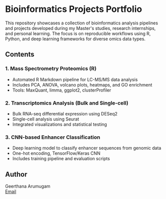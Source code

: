 # Bioinformatics Projects Portfolio

This repository showcases a collection of bioinformatics analysis pipelines and projects developed during my Master's studies, research internships, and personal learning. The focus is on reproducible workflows using R, Python, and deep learning frameworks for diverse omics data types.

## Contents

### 1. Mass Spectrometry Proteomics (R)
- Automated R Markdown pipeline for LC-MS/MS data analysis
- Includes PCA, ANOVA, volcano plots, heatmaps, and GO enrichment
- Tools: MaxQuant, limma, ggplot2, clusterProfiler

### 2. Transcriptomics Analysis (Bulk and Single-cell)
- Bulk RNA-seq differential expression using DESeq2
- Single-cell analysis using Seurat
- Integrated visualizations and statistical testing

### 3. CNN-based Enhancer Classification
- Deep learning model to classify enhancer sequences from genomic data
- One-hot encoding, TensorFlow/Keras CNN
- Includes training pipeline and evaluation scripts


## Author
Geerthana Arumugam  
[Email](mailto:geerthanarumugam@gmail.com)


